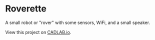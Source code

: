 # Roverette
A small robot or "rover" with some sensors, WiFi, and a small speaker.


View this project on [CADLAB.io](https://cadlab.io/project/23395).